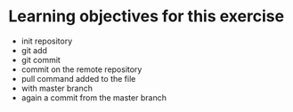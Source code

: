 # Learning objectives for this exercise

* init repository
* git add
* git commit
* commit on the remote repository
* pull command added to the file
* with master branch
* again a commit from the master branch
